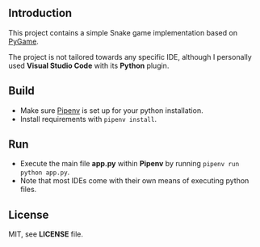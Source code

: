 ## Introduction

This project contains a simple Snake game implementation based on [PyGame](https://https://www.pygame.org/).

The project is not tailored towards any specific IDE, although I personally used **Visual Studio Code** with its **Python** plugin.

## Build

* Make sure [Pipenv](https://pipenv-fork.readthedocs.io/en/latest/) is set up for your python installation.
* Install requirements with `pipenv install`.

## Run

* Execute the main file **app.py** within **Pipenv** by running `pipenv run python app.py`.
* Note that most IDEs come with their own means of executing python files.

## License

MIT, see **LICENSE** file.
